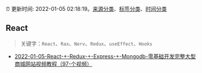 :alarm_clock: 更新时间: 2022-01-05 02:18:19。[来源分类](../README.md)、[标签分类](../TAGS.md)、[时间分类](../TIMELINE.md)

## React


> 关键字：`React`、`Rax`、`Nerv`、`Redux`、`useEffect`、`Hooks`



- [2022-01-05-React-+-Redux-+-Express-+-Mongodb-零基础开发完整大型商城网站视频教程（97-个视频）](https://www.v2ex.com/t/826252) 